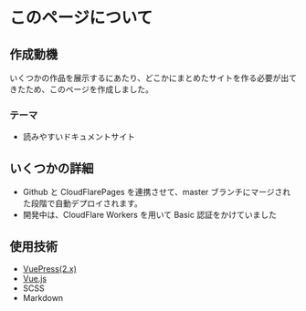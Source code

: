 # このページについて

## 作成動機

いくつかの作品を展示するにあたり、どこかにまとめたサイトを作る必要が出てきたため、このページを作成しました。

### テーマ

- 読みやすいドキュメントサイト

## いくつかの詳細

- Github と CloudFlarePages を連携させて、master ブランチにマージされた段階で自動デプロイされます。
- 開発中は、CloudFlare Workers を用いて Basic 認証をかけていました

## 使用技術

- [VuePress(2.x)](https://v2.vuepress.vuejs.org)
- [Vue.js](https://vuejs.org/)
- SCSS
- Markdown
